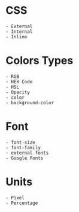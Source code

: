 # CSS

    - External
    - Internal
    - Inline

# Colors Types

    - RGB
    - HEX Code
    - HSL
    - Opacity
    - color
    - background-color

# Font

    - font-size
    - font-family
    - external fonts
    - Google Fonts

# Units

    - Pixel
    - Percentage

